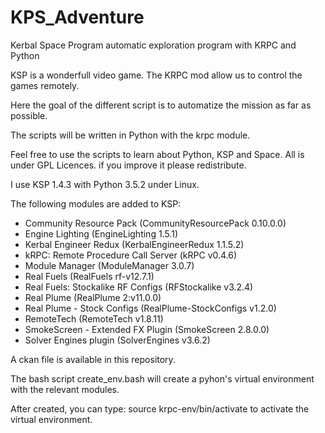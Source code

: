 # KPS_Adventure
Kerbal Space Program automatic exploration program with KRPC and Python

KSP is a wonderfull video game. The KRPC mod allow us to control the games remotely.

Here the goal of the different script is to automatize the mission as far as possible.

The scripts will be written in Python with the krpc module.

Feel free to use the scripts to learn about Python, KSP and Space. All is under GPL Licences. if you improve it please redistribute.

I use KSP 1.4.3 with Python 3.5.2 under Linux.

The following modules are added to KSP:
- Community Resource Pack (CommunityResourcePack 0.10.0.0)
- Engine Lighting (EngineLighting 1.5.1)
- Kerbal Engineer Redux (KerbalEngineerRedux 1.1.5.2)
- kRPC: Remote Procedure Call Server (kRPC v0.4.6)
- Module Manager (ModuleManager 3.0.7)
- Real Fuels (RealFuels rf-v12.7.1)
- Real Fuels: Stockalike RF Configs (RFStockalike v3.2.4)
- Real Plume (RealPlume 2:v11.0.0)
- Real Plume - Stock Configs (RealPlume-StockConfigs v1.2.0)
- RemoteTech (RemoteTech v1.8.11)
- SmokeScreen - Extended FX Plugin (SmokeScreen 2.8.0.0)
- Solver Engines plugin (SolverEngines v3.6.2)

A ckan file is available in this repository.

The bash script create_env.bash will create a pyhon's virtual environment with the relevant modules.

After created, you can type:
source krpc-env/bin/activate
to activate the virtual environment.
